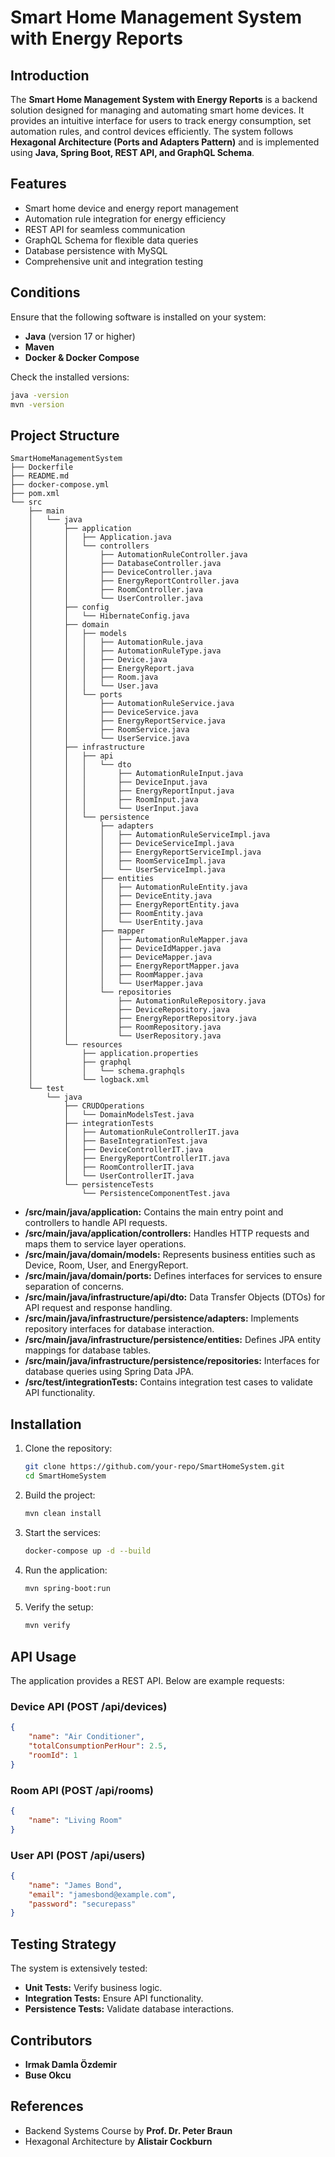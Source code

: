 # Smart Home Management System with Energy Reports

## Introduction
The **Smart Home Management System with Energy Reports** is a backend solution designed for managing and automating smart home devices. It provides an intuitive interface for users to track energy consumption, set automation rules, and control devices efficiently. The system follows **Hexagonal Architecture (Ports and Adapters Pattern)** and is implemented using **Java, Spring Boot, REST API, and GraphQL Schema**.

## Features
- Smart home device and energy report management
- Automation rule integration for energy efficiency
- REST API for seamless communication
- GraphQL Schema for flexible data queries
- Database persistence with MySQL
- Comprehensive unit and integration testing

## Conditions
Ensure that the following software is installed on your system:

- **Java** (version 17 or higher)
- **Maven**
- **Docker & Docker Compose**

Check the installed versions:
```bash
java -version
mvn -version
```

## Project Structure
```
SmartHomeManagementSystem
├── Dockerfile
├── README.md
├── docker-compose.yml
├── pom.xml
└── src
    ├── main
    │   └── java
    │       ├── application
    │       │   ├── Application.java
    │       │   └── controllers
    │       │       ├── AutomationRuleController.java
    │       │       ├── DatabaseController.java
    │       │       ├── DeviceController.java
    │       │       ├── EnergyReportController.java
    │       │       ├── RoomController.java
    │       │       └── UserController.java
    │       ├── config
    │       │   └── HibernateConfig.java
    │       ├── domain
    │       │   ├── models
    │       │   │   ├── AutomationRule.java
    │       │   │   ├── AutomationRuleType.java
    │       │   │   ├── Device.java
    │       │   │   ├── EnergyReport.java
    │       │   │   ├── Room.java
    │       │   │   └── User.java
    │       │   └── ports
    │       │       ├── AutomationRuleService.java
    │       │       ├── DeviceService.java
    │       │       ├── EnergyReportService.java
    │       │       ├── RoomService.java
    │       │       └── UserService.java
    │       ├── infrastructure
    │       │   ├── api
    │       │   │   └── dto
    │       │   │       ├── AutomationRuleInput.java
    │       │   │       ├── DeviceInput.java
    │       │   │       ├── EnergyReportInput.java
    │       │   │       ├── RoomInput.java
    │       │   │       └── UserInput.java
    │       │   └── persistence
    │       │       ├── adapters
    │       │       │   ├── AutomationRuleServiceImpl.java
    │       │       │   ├── DeviceServiceImpl.java
    │       │       │   ├── EnergyReportServiceImpl.java
    │       │       │   ├── RoomServiceImpl.java
    │       │       │   └── UserServiceImpl.java
    │       │       ├── entities
    │       │       │   ├── AutomationRuleEntity.java
    │       │       │   ├── DeviceEntity.java
    │       │       │   ├── EnergyReportEntity.java
    │       │       │   ├── RoomEntity.java
    │       │       │   └── UserEntity.java
    │       │       ├── mapper
    │       │       │   ├── AutomationRuleMapper.java
    │       │       │   ├── DeviceIdMapper.java
    │       │       │   ├── DeviceMapper.java
    │       │       │   ├── EnergyReportMapper.java
    │       │       │   ├── RoomMapper.java
    │       │       │   └── UserMapper.java
    │       │       └── repositories
    │       │           ├── AutomationRuleRepository.java
    │       │           ├── DeviceRepository.java
    │       │           ├── EnergyReportRepository.java
    │       │           ├── RoomRepository.java
    │       │           └── UserRepository.java
    │       └── resources
    │           ├── application.properties
    │           ├── graphql
    │           │   └── schema.graphqls
    │           └── logback.xml
    └── test
        └── java
            ├── CRUDOperations
            │   └── DomainModelsTest.java
            ├── integrationTests
            │   ├── AutomationRuleControllerIT.java
            │   ├── BaseIntegrationTest.java
            │   ├── DeviceControllerIT.java
            │   ├── EnergyReportControllerIT.java
            │   ├── RoomControllerIT.java
            │   └── UserControllerIT.java
            └── persistenceTests
                └── PersistenceComponentTest.java

```

- **/src/main/java/application:** Contains the main entry point and controllers to handle API requests.
- **/src/main/java/application/controllers:** Handles HTTP requests and maps them to service layer operations.
- **/src/main/java/domain/models:** Represents business entities such as Device, Room, User, and EnergyReport.
- **/src/main/java/domain/ports:** Defines interfaces for services to ensure separation of concerns.
- **/src/main/java/infrastructure/api/dto:** Data Transfer Objects (DTOs) for API request and response handling.
- **/src/main/java/infrastructure/persistence/adapters:** Implements repository interfaces for database interaction.
- **/src/main/java/infrastructure/persistence/entities:** Defines JPA entity mappings for database tables.
- **/src/main/java/infrastructure/persistence/repositories:** Interfaces for database queries using Spring Data JPA.
- **/src/test/integrationTests:** Contains integration test cases to validate API functionality.

## Installation
1. Clone the repository:
   ```bash
   git clone https://github.com/your-repo/SmartHomeSystem.git
   cd SmartHomeSystem
   ```
2. Build the project:
   ```bash
   mvn clean install
   ```
3. Start the services:
   ```bash
   docker-compose up -d --build
   ```
4. Run the application:
   ```bash
   mvn spring-boot:run
   ```
5. Verify the setup:
   ```bash
   mvn verify
   ```

## API Usage
The application provides a REST API. Below are example requests:

### Device API (POST /api/devices)
```json
{
    "name": "Air Conditioner",
    "totalConsumptionPerHour": 2.5,
    "roomId": 1
}
```

### Room API (POST /api/rooms)
```json
{
    "name": "Living Room"
}
```

### User API (POST /api/users)
```json
{
    "name": "James Bond",
    "email": "jamesbond@example.com",
    "password": "securepass"
}
```

## Testing Strategy
The system is extensively tested:
- **Unit Tests:** Verify business logic.
- **Integration Tests:** Ensure API functionality.
- **Persistence Tests:** Validate database interactions.

## Contributors
- **Irmak Damla Özdemir**
- **Buse Okcu**

## References
- Backend Systems Course by **Prof. Dr. Peter Braun**
- Hexagonal Architecture by **Alistair Cockburn**
